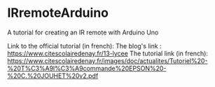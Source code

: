 # IRremoteArduino
A tutorial for creating an IR remote with Arduino Uno

Link to the official tutorial (in french):
The blog's link : https://www.citescolairedenay.fr/13-lycee
The tutorial link (in french): https://www.citescolairedenay.fr/images/doc/actualites/Tutoriel%20-%20T%C3%A9l%C3%A9commande%20EPSON%20-%20C.%20JOUHET%20v2.pdf
